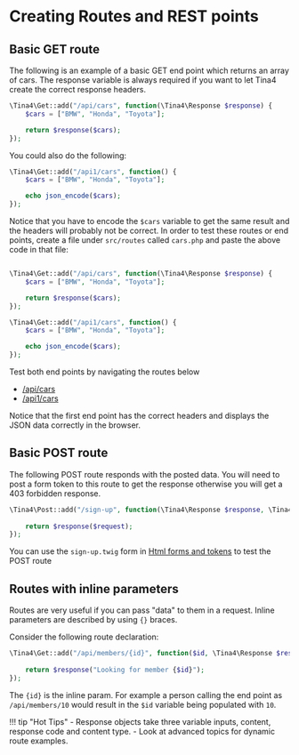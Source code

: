 # Creating Routes and REST points


## Basic GET route

The following is an example of a basic GET end point which returns an array of cars.  The response variable is always required if you want to let Tina4 create the correct response headers.

```php
\Tina4\Get::add("/api/cars", function(\Tina4\Response $response) {
    $cars = ["BMW", "Honda", "Toyota"];

    return $response($cars);
});
```

You could also do the following:

```php
\Tina4\Get::add("/api1/cars", function() {
    $cars = ["BMW", "Honda", "Toyota"];

    echo json_encode($cars);
});
```

Notice that you have to encode the `$cars` variable to get the same result and the headers will probably not be correct.
In order to test these routes or end points, create a file under `src/routes` called `cars.php` and paste the above code in that file:

```php title="cars.php"

\Tina4\Get::add("/api/cars", function(\Tina4\Response $response) {
    $cars = ["BMW", "Honda", "Toyota"];

    return $response($cars);
});

\Tina4\Get::add("/api1/cars", function() {
    $cars = ["BMW", "Honda", "Toyota"];

    echo json_encode($cars);
});
```
Test both end points by navigating the routes below

- [/api/cars](http://127.0.0.1:7145/api/cars)
- [/api1/cars](http://127.0.0.1:7145/api1/cars)

Notice that the first end point has the correct headers and displays the JSON data correctly in the browser.

## Basic POST route

The following POST route responds with the posted data.  You will need to post a form token to this route to get the response otherwise you will get a 403 forbidden response.

```php title="cars.php"
\Tina4\Post::add("/sign-up", function(\Tina4\Response $response, \Tina4\Request $request) {
    
    return $response($request);
});
```

You can use the `sign-up.twig` form in [Html forms and tokens](/getting-started/php/-Basics/b-html-forms-and-tokens/) to test the POST route

## Routes with inline parameters

Routes are very useful if you can pass "data" to them in a request. Inline parameters are described by using `{}` braces.

Consider the following route declaration:

```php title="cars.php"
\Tina4\Get::add("/api/members/{id}", function($id, \Tina4\Response $response, \Tina4\Request $request) {
    
    return $response("Looking for member {$id}");
});
```

The `{id}` is the inline param. For example a person calling the end point as `/api/members/10` would result in the `$id` variable being populated with `10`.

!!! tip "Hot Tips"
    - Response objects take three variable inputs, content, response code and content type.
    - Look at advanced topics for dynamic route examples.
